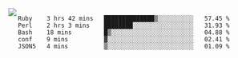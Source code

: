 

<a href="https://github.com/anuraghazra/github-readme-stats">
  <img align="left" src="https://github-readme-stats.vercel.app/api?username=kfly8&count_private=true&show_icons=true&theme=calm" />
</a>


<!--START_SECTION:waka-->
```text
Ruby    3 hrs 42 mins   ██████████████▒░░░░░░░░░░   57.45 % 
Perl    2 hrs 3 mins    ████████░░░░░░░░░░░░░░░░░   31.93 % 
Bash    18 mins         █▒░░░░░░░░░░░░░░░░░░░░░░░   04.88 % 
conf    9 mins          ▓░░░░░░░░░░░░░░░░░░░░░░░░   02.41 % 
JSON5   4 mins          ▒░░░░░░░░░░░░░░░░░░░░░░░░   01.09 % 
```
<!--END_SECTION:waka-->
